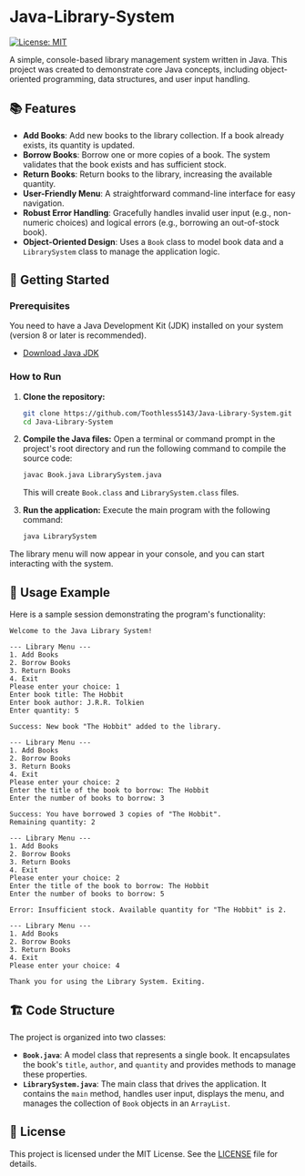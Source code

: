# Java-Library-System
[![License: MIT](https://img.shields.io/badge/License-MIT-yellow.svg)](https://opensource.org/licenses/MIT)

A simple, console-based library management system written in Java. This project was created to demonstrate core Java concepts, including object-oriented programming, data structures, and user input handling.

## 📚 Features

*   **Add Books**: Add new books to the library collection. If a book already exists, its quantity is updated.
*   **Borrow Books**: Borrow one or more copies of a book. The system validates that the book exists and has sufficient stock.
*   **Return Books**: Return books to the library, increasing the available quantity.
*   **User-Friendly Menu**: A straightforward command-line interface for easy navigation.
*   **Robust Error Handling**: Gracefully handles invalid user input (e.g., non-numeric choices) and logical errors (e.g., borrowing an out-of-stock book).
*   **Object-Oriented Design**: Uses a `Book` class to model book data and a `LibrarySystem` class to manage the application logic.

## 🚀 Getting Started

### Prerequisites

You need to have a Java Development Kit (JDK) installed on your system (version 8 or later is recommended).

*   [Download Java JDK](https://www.oracle.com/java/technologies/downloads/)

### How to Run

1.  **Clone the repository:**
    ```sh
    git clone https://github.com/Toothless5143/Java-Library-System.git
    cd Java-Library-System
    ```

2.  **Compile the Java files:**
    Open a terminal or command prompt in the project's root directory and run the following command to compile the source code:
    ```sh
    javac Book.java LibrarySystem.java
    ```
    This will create `Book.class` and `LibrarySystem.class` files.

3.  **Run the application:**
    Execute the main program with the following command:
    ```sh
    java LibrarySystem
    ```

The library menu will now appear in your console, and you can start interacting with the system.

## 📝 Usage Example

Here is a sample session demonstrating the program's functionality:

```
Welcome to the Java Library System!

--- Library Menu ---
1. Add Books
2. Borrow Books
3. Return Books
4. Exit
Please enter your choice: 1
Enter book title: The Hobbit
Enter book author: J.R.R. Tolkien
Enter quantity: 5

Success: New book "The Hobbit" added to the library.

--- Library Menu ---
1. Add Books
2. Borrow Books
3. Return Books
4. Exit
Please enter your choice: 2
Enter the title of the book to borrow: The Hobbit
Enter the number of books to borrow: 3

Success: You have borrowed 3 copies of "The Hobbit".
Remaining quantity: 2

--- Library Menu ---
1. Add Books
2. Borrow Books
3. Return Books
4. Exit
Please enter your choice: 2
Enter the title of the book to borrow: The Hobbit
Enter the number of books to borrow: 5

Error: Insufficient stock. Available quantity for "The Hobbit" is 2.

--- Library Menu ---
1. Add Books
2. Borrow Books
3. Return Books
4. Exit
Please enter your choice: 4

Thank you for using the Library System. Exiting.
```
## 🏗️ Code Structure

The project is organized into two classes:

*   **`Book.java`**: A model class that represents a single book. It encapsulates the book's `title`, `author`, and `quantity` and provides methods to manage these properties.
*   **`LibrarySystem.java`**: The main class that drives the application. It contains the `main` method, handles user input, displays the menu, and manages the collection of `Book` objects in an `ArrayList`.

## 📜 License

This project is licensed under the MIT License. See the [LICENSE](LICENSE.md) file for details.
